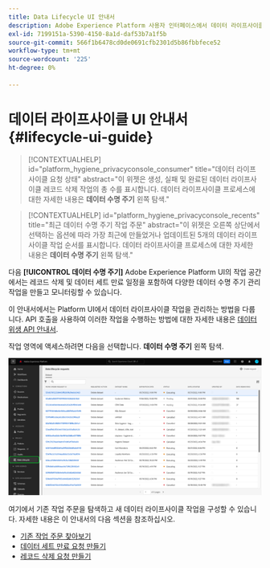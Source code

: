 ```yaml
---
title: Data Lifecycle UI 안내서
description: Adobe Experience Platform 사용자 인터페이스에서 데이터 라이프사이클 작업을 관리하는 방법을 알아봅니다.
exl-id: 7199151a-5390-4150-8a1d-daf53b7a1f5b
source-git-commit: 566f1b6478cd0de0691cfb2301d5b86fbbfece52
workflow-type: tm+mt
source-wordcount: '225'
ht-degree: 0%

---
```


# 데이터 라이프사이클 UI 안내서 {#lifecycle-ui-guide}

>[!CONTEXTUALHELP]
>id="platform_hygiene_privacyconsole_consumer"
>title="데이터 라이프사이클 요청 상태"
>abstract="이 위젯은 생성, 실패 및 완료된 데이터 라이프사이클 레코드 삭제 작업의 총 수를 표시합니다. 데이터 라이프사이클 프로세스에 대한 자세한 내용은 **데이터 수명 주기** 왼쪽 탐색."

>[!CONTEXTUALHELP]
>id="platform_hygiene_privacyconsole_recents"
>title="최근 데이터 수명 주기 작업 주문"
>abstract="이 위젯은 오른쪽 상단에서 선택하는 옵션에 따라 가장 최근에 만들었거나 업데이트된 5개의 데이터 라이프사이클 작업 순서를 표시합니다. 데이터 라이프사이클 프로세스에 대한 자세한 내용은 **데이터 수명 주기** 왼쪽 탐색."

다음 **[!UICONTROL 데이터 수명 주기]** Adobe Experience Platform UI의 작업 공간에서는 레코드 삭제 및 데이터 세트 만료 일정을 포함하여 다양한 데이터 수명 주기 관리 작업을 만들고 모니터링할 수 있습니다.

이 안내서에서는 Platform UI에서 데이터 라이프사이클 작업을 관리하는 방법을 다룹니다. API 호출을 사용하여 이러한 작업을 수행하는 방법에 대한 자세한 내용은 [데이터 위생 API 안내서](../api/overview.md).

작업 영역에 액세스하려면 다음을 선택합니다. **데이터 수명 주기** 왼쪽 탐색.

![다음 [!UICONTROL 데이터 수명 주기] Platform UI의 작업 공간 및 [!UICONTROL 데이터 수명 주기] 왼쪽 탐색에서 강조 표시됩니다.](../images/ui/overview/home.png)

여기에서 기존 작업 주문을 탐색하고 새 데이터 라이프사이클 작업을 구성할 수 있습니다. 자세한 내용은 이 안내서의 다음 섹션을 참조하십시오.

* [기존 작업 주문 찾아보기](./browse.md)
* [데이터 세트 만료 요청 만들기](./dataset-expiration.md)
* [레코드 삭제 요청 만들기](./record-delete.md)
